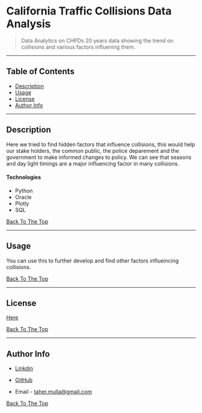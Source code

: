 # California Traffic Collisions Data Analysis

> Data Analytics on CHPDs 20 years data showing the trend on collisions and various factors influening them. 
 
---

## Table of Contents

- [Description](#description)
- [Usage](#usage)
- [License](#license)
- [Author Info](#author-info)

---

## Description

Here we tried to find hidden factors that influence collisions, this would help our stake holders, the common public, the police deparement and the government to make informed changes to policy. We can see that seasons and day light timings are a major influencing factor in many collisions.  

#### Technologies

- Python
- Oracle
- Plotly
- SQL

[Back To The Top](#California-Traffic-Collisions-Data-Analysis)

---

## Usage

You can use this to further develop and find other factors influeincing collisions. 

[Back To The Top](#California-Traffic-Collisions-Data-Analysis)


---

## License

[Here](LICENSE)

[Back To The Top](#California-Traffic-Collisions-Data-Analysis)

---

## Author Info

 - [Linkdin](https://www.linkedin.com/in/taher-mulla) 

 - [GitHub](https://github.com/taher-mulla)

 - Email - taher.mulla@gmail.com

[Back To The Top](#California-Traffic-Collisions-Data-Analysis)

